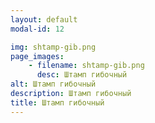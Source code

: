 ```yaml
---
layout: default
modal-id: 12

img: shtamp-gib.png
page_images:
    - filename: shtamp-gib.png
      desc: Штамп гибочный
alt: Штамп гибочный
description: Штамп гибочный
title: Штамп гибочный
---
```

